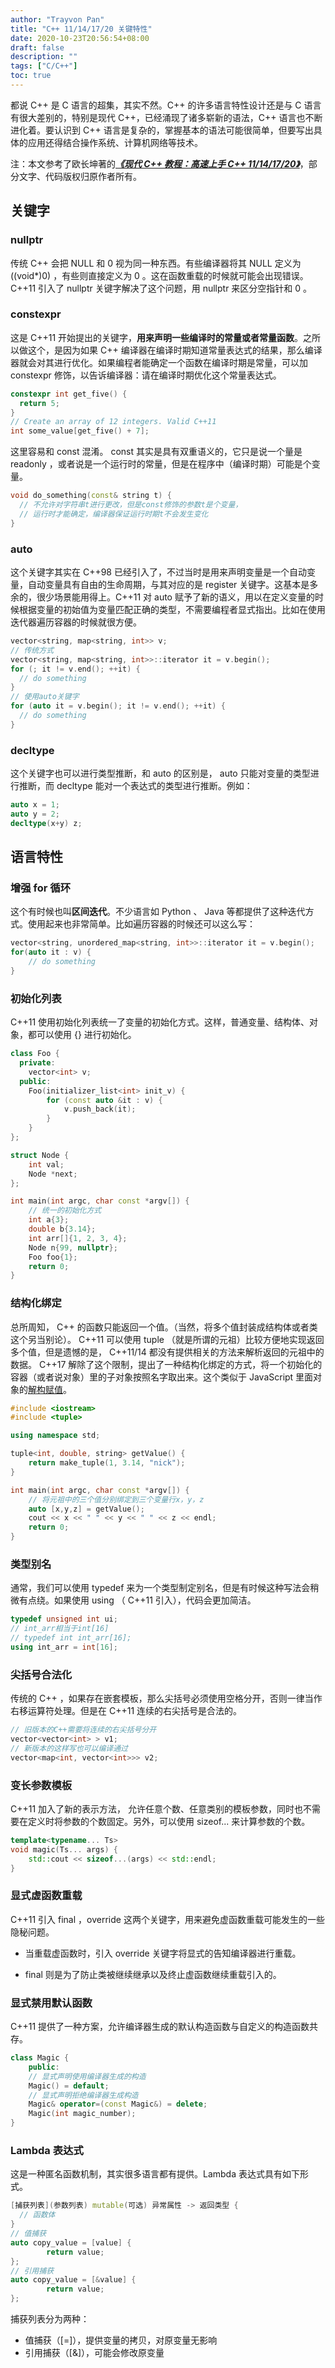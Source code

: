 ```yaml
---
author: "Trayvon Pan"
title: "C++ 11/14/17/20 关键特性"
date: 2020-10-23T20:56:54+08:00
draft: false
description: ""
tags: ["C/C++"]
toc: true
---
```


都说 C++ 是 C 语言的超集，其实不然。C++ 的许多语言特性设计还是与 C 语言有很大差别的，特别是现代 C++，已经涌现了诸多崭新的语法，C++ 语言也不断进化着。要认识到 C++ 语言是复杂的，掌握基本的语法可能很简单，但要写出具体的应用还得结合操作系统、计算机网络等技术。

注：本文参考了欧长坤著的[<b><i>《现代 C++ 教程：高速上手 C++ 11/14/17/20》</i></b>](https://changkun.de/modern-cpp/)，部分文字、代码版权归原作者所有。

<!--more-->

 ## 关键字

 ### nullptr

传统 C++ 会把 NULL 和 0 视为同一种东西。有些编译器将其 NULL 定义为 ((void*)0) ，有些则直接定义为 0 。这在函数重载的时候就可能会出现错误。C++11 引入了 nullptr 关键字解决了这个问题，用 nullptr 来区分空指针和 0 。

### constexpr

这是 C++11 开始提出的关键字，**用来声明一些编译时的常量或者常量函数**。之所以做这个，是因为如果 C++ 编译器在编译时期知道常量表达式的结果，那么编译器就会对其进行优化。如果编程者能确定一个函数在编译时期是常量，可以加 constexpr 修饰，以告诉编译器：请在编译时期优化这个常量表达式。
```cpp
constexpr int get_five() {
  return 5;
}
// Create an array of 12 integers. Valid C++11
int some_value[get_five() + 7]; 
```

这里容易和 const 混淆。 const 其实是具有双重语义的，它只是说一个量是 readonly ，或者说是一个运行时的常量，但是在程序中（编译时期）可能是个变量。

```cpp
void do_something(const& string t) {
  // 不允许对字符串t进行更改，但是const修饰的参数t是个变量，
  // 运行时才能确定，编译器保证运行时期t不会发生变化
}
```

 ### auto

这个关键字其实在 C++98 已经引入了，不过当时是用来声明变量是一个自动变量，自动变量具有自由的生命周期，与其对应的是 register 关键字。这基本是多余的，很少场景能用得上。C++11 对 auto 赋予了新的语义，用以在定义变量的时候根据变量的初始值为变量匹配正确的类型，不需要编程者显式指出。比如在使用迭代器遍历容器的时候就很方便。

```cpp
vector<string, map<string, int>> v;
// 传统方式
vector<string, map<string, int>>::iterator it = v.begin();
for (; it != v.end(); ++it) {
  // do something
}
// 使用auto关键字
for (auto it = v.begin(); it != v.end(); ++it) {
  // do something
}
```

 ### decltype

这个关键字也可以进行类型推断，和 auto 的区别是， auto 只能对变量的类型进行推断，而 decltype 能对一个表达式的类型进行推断。例如：

```cpp
auto x = 1;
auto y = 2;
decltype(x+y) z;
```

## 语言特性

 ### 增强 for 循环

这个有时候也叫**区间迭代**。不少语言如 Python 、 Java 等都提供了这种迭代方式。使用起来也非常简单。比如遍历容器的时候还可以这么写：

```cpp
vector<string, unordered_map<string, int>>::iterator it = v.begin();
for(auto it : v) {
	// do something
}
```  

 ### 初始化列表

 C++11 使用初始化列表统一了变量的初始化方式。这样，普通变量、结构体、对象，都可以使用 {} 进行初始化。

```cpp
class Foo {
  private:
    vector<int> v;
  public:
    Foo(initializer_list<int> init_v) {
        for (const auto &it : v) {
            v.push_back(it);
        }
    }
};

struct Node {
    int val;
    Node *next;
};

int main(int argc, char const *argv[]) {
    // 统一的初始化方式
    int a{3};
    double b{3.14};
    int arr[]{1, 2, 3, 4};
    Node n{99, nullptr};
    Foo foo{1};
    return 0;
}
```

 ### 结构化绑定

总所周知， C++ 的函数只能返回一个值。（当然，将多个值封装成结构体或者类这个另当别论）。 C++11 可以使用 tuple （就是所谓的元祖）比较方便地实现返回多个值，但是遗憾的是， C++11/14 都没有提供相关的方法来解析返回的元祖中的数据。 C++17 解除了这个限制，提出了一种结构化绑定的方式，将一个初始化的容器（或者说对象）里的子对象按照名字取出来。这个类似于 JavaScript 里面对象的[解构赋值](https://developer.mozilla.org/zh-CN/docs/Web/JavaScript/Reference/Operators/Destructuring_assignment)。

```cpp
#include <iostream>
#include <tuple>

using namespace std;

tuple<int, double, string> getValue() { 
    return make_tuple(1, 3.14, "nick"); 
}

int main(int argc, char const *argv[]) {
  	// 将元祖中的三个值分别绑定到三个变量行x，y，z
    auto [x,y,z] = getValue();
    cout << x << " " << y << " " << z << endl;
    return 0;
}
```

### 类型别名

通常，我们可以使用 typedef 来为一个类型制定别名，但是有时候这种写法会稍微有点绕。如果使用 using （ C++11 引入），代码会更加简洁。

```cpp
typedef unsigned int ui;
// int_arr相当于int[16]
// typedef int int_arr[16];
using int_arr = int[16];
```

 ### 尖括号合法化

传统的 C++ ，如果存在嵌套模板，那么尖括号必须使用空格分开，否则一律当作右移运算符处理。但是在 C++11 连续的右尖括号是合法的。

```cpp
// 旧版本的C++需要将连续的右尖括号分开
vector<vector<int> > v1;
// 新版本的这样写也可以编译通过
vector<map<int, vector<int>>> v2;
```

### 变长参数模板

C++11  加入了新的表示方法， 允许任意个数、任意类别的模板参数，同时也不需要在定义时将参数的个数固定。另外，可以使用  sizeof... 来计算参数的个数。

```cpp
template<typename... Ts>
void magic(Ts... args) {
    std::cout << sizeof...(args) << std::endl;
}
```

 ### 显式虚函数重载

 C++11 引入 final ，override 这两个关键字，用来避免虚函数重载可能发生的一些隐秘问题。

- 当重载虚函数时，引入  override  关键字将显式的告知编译器进行重载。

- final  则是为了防止类被继续继承以及终止虚函数继续重载引入的。


 ### 显式禁用默认函数

C++11 提供了一种方案，允许编译器生成的默认构造函数与自定义的构造函数共存。

```cpp
class Magic {
    public:
    // 显式声明使用编译器生成的构造
    Magic() = default; 
    // 显式声明拒绝编译器生成构造
    Magic& operator=(const Magic&) = delete; 
    Magic(int magic_number);
}
```

 ### Lambda 表达式

这是一种匿名函数机制，其实很多语言都有提供。Lambda 表达式具有如下形式。

```cpp
[捕获列表](参数列表) mutable(可选) 异常属性 -> 返回类型 {
  // 函数体
}
// 值捕获
auto copy_value = [value] {
        return value;
};
// 引用捕获
auto copy_value = [&value] {
        return value;
};
```

捕获列表分为两种：
- 值捕获（[=]），提供变量的拷贝，对原变量无影响
- 引用捕获（[&]），可能会修改原变量

